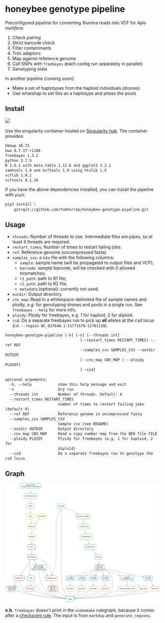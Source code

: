 # honeybee genotype pipeline

Preconfigured pipeline for converting Illumina reads into VCF for *Apis mellifera*.

1. Check pairing
2. Strict barcode check 
3. Filter contaminants
4. Trim adaptors
5. Map against reference genome
6. Call SNPs with `freebayes` (each contig run separately in parallel)
7. Genotyping stats

In another pipeline (coming soon):

- Make a set of haplotypes from the haploid individuals (drones)
- Use whatshap to set this as a haplotype and phase the pools

## Install

[![](https://www.singularity-hub.org/static/img/hosted-singularity--hub-%23e32929.svg)](https://singularity-hub.org/collections/3839)

Use the singularity container hosted on [Singularity hub](https://singularity-hub.org/collections/3839). The container provides:

```
bbmap 38.73
bwa 0.7.17-r1188
freebayes 1.3.2
python 3.7.5
R 3.6.1 with data.table 1.12.6 and ggplot2 3.2.1
samtools 1.9 and bcftools 1.9 using htslib 1.9
vcflib 1.0.1
vcftools 0.1.16
```

If you have the above dependencies installed, you can install the pipeline with `pip3`:

```bash
pip3 install \
    git+git://github.com/tomharrop/honeybee-genotype-pipeline.git
```

## Usage

- `threads`: Number of threads to use. Intermediate files are pipes, so at least 4 threads are required.
- `restart_times`: Number of times to restart failing jobs.
- `ref`: Reference genome (uncompressed fasta).
- `samples_csv`: a csv file with the following columns:
    - `sample`: sample name (will be propagated to output files and VCF);
    - `barcode`: sample barcode, will be checked with 0 allowed mismatches;
    - `r1_path`: path to R1 file;
    - `r2_path`: path to R2 file;
    - `metadata` (optional): currently not used.
- `outdir`: Output directory.
- `cnv_map`: Read in a whitespace-delimited file of sample names and ploidy, *e.g.* for genotyping drones and pools in a single run. See `freebayes --help` for more info.
- `ploidy`: Ploidy for freebayes, e.g. 1 for haploid, 2 for diploid.
- `csd`: Do a separate freebayes run to pick up **all** alleles at the *csd* locus (*i.e.* `--region NC_037640.1:11771679-11781139`).

```
honeybee-genotype-pipeline [-h] [-n] [--threads int]
                                  [--restart_times RESTART_TIMES] --ref REF
                                  --samples_csv SAMPLES_CSV --outdir OUTDIR
                                  [--cnv_map CNV_MAP | --ploidy PLOIDY]
                                  [--csd]

optional arguments:
  -h, --help            show this help message and exit
  -n                    Dry run
  --threads int         Number of threads. Default: 4
  --restart_times RESTART_TIMES
                        number of times to restart failing jobs (default 0)
  --ref REF             Reference genome in uncompressed fasta
  --samples_csv SAMPLES_CSV
                        Sample csv (see README)
  --outdir OUTDIR       Output directory
  --cnv_map CNV_MAP     Read a copy number map from the BED file FILE
  --ploidy PLOIDY       Ploidy for freebayes (e.g. 1 for haploid, 2 for
                        diploid)
  --csd                 Do a separate freebayes run to genotype the csd locus
```

## Graph

![](graph.svg)

**n.b.** `freebayes` doesn't print in the `snakemake` rulegraph, because it comes after a [checkpoint rule](https://snakemake.readthedocs.io/en/stable/snakefiles/rules.html#data-dependent-conditional-execution). The input is from `markdup` and `generate_regions`.
